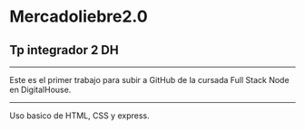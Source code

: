 # Mercadoliebre2.0
## Tp integrador 2 DH
***
Este es el primer trabajo para subir a GitHub de la cursada Full Stack Node en DigitalHouse. 
***
Uso basico de HTML, CSS y express. 

